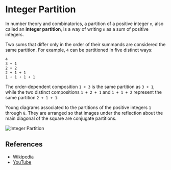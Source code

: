 # Integer Partition

In number theory and combinatorics, a partition of a positive 
integer `n`, also called an **integer partition**, is a way of 
writing `n` as a sum of positive integers. 

Two sums that differ only in the order of their summands are 
considered the same partition. For example, `4` can be partitioned 
in five distinct ways:

```
4
3 + 1
2 + 2
2 + 1 + 1
1 + 1 + 1 + 1
```

The order-dependent composition `1 + 3` is the same partition
as `3 + 1`, while the two distinct 
compositions `1 + 2 + 1` and `1 + 1 + 2` represent the same 
partition `2 + 1 + 1`.

Young diagrams associated to the partitions of the positive
integers `1` through `8`. They are arranged so that images 
under the reflection about the main diagonal of the square 
are conjugate partitions.

![Integer Partition](https://upload.wikimedia.org/wikipedia/commons/d/d8/Ferrer_partitioning_diagrams.svg)

## References

- [Wikipedia](https://en.wikipedia.org/wiki/Partition_(number_theory))
- [YouTube](https://www.youtube.com/watch?v=ZaVM057DuzE)
